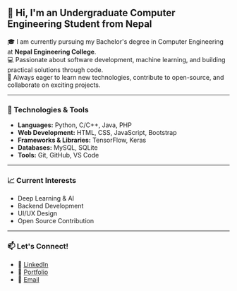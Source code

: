 ## 👋 Hi, I'm an Undergraduate Computer Engineering Student from Nepal

🎓 I am currently pursuing my Bachelor's degree in Computer Engineering at **Nepal Engineering College**.  
💻 Passionate about software development, machine learning, and building practical solutions through code.  
🚀 Always eager to learn new technologies, contribute to open-source, and collaborate on exciting projects.

---

### 🔧 Technologies & Tools
- **Languages:** Python, C/C++, Java, PHP  
- **Web Development:** HTML, CSS, JavaScript, Bootstrap  
- **Frameworks & Libraries:** TensorFlow, Keras 
- **Databases:** MySQL, SQLite  
- **Tools:** Git, GitHub, VS Code

---

### 📈 Current Interests
- Deep Learning & AI  
- Backend Development  
- UI/UX Design  
- Open Source Contribution  

---

### 📫 Let's Connect!
- 💼 [LinkedIn](www.linkedin.com/in/dipsonthapa) 
- 📝 [Portfolio]((https://dipsonthapa.com.np/))
- 📧 [Email](mailto:dipsonthaapa@gmail.com)


